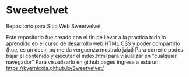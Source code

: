 # Sweetvelvet
Repositorio para Sitio Web Sweetvelvet

Este repositorio fue creado con el fin de llevar a la practica todo lo aprendido en el curso de desarrollo web HTML CSS y poder compartirlo (hue, es un decir,
pq me da verguenza mostralo jajaj)
Para correrlo podes bajar el contenido y ejecutar el index.html para visualizar en "cualquier navegador"
Para visualizarlo en github pages ingresa a esta url: https://kvernicola.github.io/Sweetvelvet/
